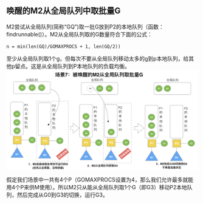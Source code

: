 ## 唤醒的M2从全局队列中取批量G

M2尝试从全局队列(简称“GQ”)取一批G放到P2的本地队列（函数：findrunnable()）。M2从全局队列取的G数量符合下面的公式：
```
n = min(len(GQ)/GOMAXPROCS + 1, len(GQ/2))
```

至少从全局队列取1个g，但每次不要从全局队列移动太多的g到p本地队列，给其他p留点。这是从全局队列到P本地队列的负载均衡。
<img style="display: block; margin: 0 auto;" src="../img/M2_batch_get.png" alt="" />

假定我们场景中一共有4个P（GOMAXPROCS设置为4，那么我们允许最多就能用4个P来供M使用）。所以M2只从能从全局队列取1个G（即G3）移动P2本地队列，然后完成从G0到G3的切换，运行G3。